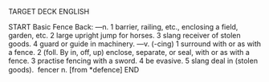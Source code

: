 TARGET DECK
ENGLISH

START
Basic
Fence
Back: —n. 1 barrier, railing, etc., enclosing a field, garden, etc. 2 large upright jump for horses. 3 slang receiver of stolen goods. 4 guard or guide in machinery. —v. (-cing) 1 surround with or as with a fence. 2 (foll. By in, off, up) enclose, separate, or seal, with or as with a fence. 3 practise fencing with a sword. 4 be evasive. 5 slang deal in (stolen goods).  fencer n. [from *defence]
END
